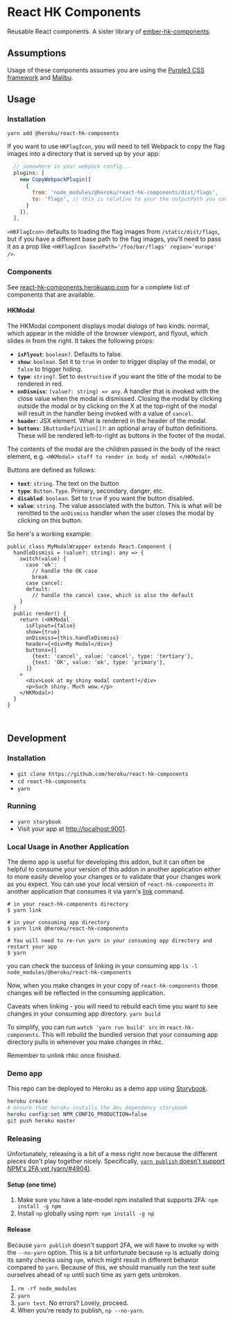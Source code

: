 # React HK Components

Reusable React components. A sister library of [ember-hk-components](https://github.com/heroku/ember-hk-components).


## Assumptions

Usage of these components assumes you are using the [Purple3 CSS framework](https://purple3.herokuapp.com/) and [Malibu](https://hk-malibu.herokuapp.com).


## Usage

### Installation

`yarn add @heroku/react-hk-components`

If you want to use `HKFlagIcon`, you will need to tell Webpack to copy the flag images into a directory that is served up by your app:

```js
  // somewhere in your webpack config...
  plugins: [
    new CopyWebpackPlugin([
      {
        from: 'node_modules/@heroku/react-hk-components/dist/flags',
        to: 'flags', // this is relative to your the outputPath you configured in webpack
      }
    ]),
  ],
```

`<HKFlagIcon>` defaults to loading the flag images from `/static/dist/flags`, but if you have a different base path to the flag images, you'll need to pass it as a prop like `<HKFlagIcon basePath='/foo/bar/flags' region='europe' />`.


### Components

See [react-hk-components.herokuapp.com](https://react-hk-components.herokuapp.com)
for a complete list of components that are available.

#### HKModal

The HKModal component displays modal dialogs of two kinds: normal, which appear in the middle of the browser viewport, and flyout, which slides in from the right. It takes the following props:

* **`isFlyout`**: `boolean?`. Defaults to false.
* **`show`**: `boolean`. Set it to `true` in order to trigger display of the modal, or `false` to trigger hiding.
* **`type`**: `string?`. Set to `destructive` if you want the title of the modal to be rendered in red.
* **`onDismiss`**: `(value?: string) => any`. A handler that is invoked with the close value when the modal is dismissed. Closing the modal by clicking outside the modal or by clicking on the X at the top-right of the modal will result in the handler being invoked with a value of `cancel`.
* **`header`**: JSX element. What is rendered in the header of the modal.
* **`buttons`**: `IButtonDefinition[]?`: an optional array of button definitions. These will be rendered left-to-right as buttons in the footer of the modal.

The contents of the modal are the children passed in the body of the react element, e.g. `<HKModal> stuff to render in body of modal </HKModal>`

Buttons are defined as follows:

* **`text`**: `string`. The text on the button
* **`type`**: `Button.Type`. Primary, secondary, danger, etc.
* **`disabled`**: `boolean`. Set to `true` if you want the button disabled.
* **`value`**: `string`. The value associated with the button. This is what will be remitted to the `onDismiss` handler when the user closes the modal by clicking on this button.

So here's a working example:

```tsx
public class MyModalWrapper extends React.Component {
  handleDismiss = (value?: string): any => {
    switch(value) {
      case 'ok':
        // handle the OK case
        break
      case cancel:
      default:
        // handle the cancel case, which is also the default
    }
  }
  public render() {
    return (<HKModal
      isFlyout={false}
      show={true}
      onDismiss={this.handleDismiss}
      header={<div>My Modal</div>}
      buttons={[
        {text: 'cancel', value: 'cancel', type: 'tertiary'},
        {text: 'OK', value: 'ok', type: 'primary'},
      ]}
    >
      <div>Look at my shiny modal content!</div>
      <p>Such shiny. Much wow.</p>
    </HKModal>)    
  }
}



```
## Development

### Installation

* `git clone https://github.com/heroku/react-hk-components`
* `cd react-hk-components`
* `yarn`

### Running

* `yarn storybook`
* Visit your app at [http://localhost:9001](http://localhost:9001).

### Local Usage in Another Application

The demo app is useful for developing this addon, but it can often be
helpful to consume your version of this addon in another application
either to more easily develop your changes or to validate that your
changes work as you expect.  You can use your local version of
`react-hk-components` in another application that consumes it via
yarn's [link](https://yarnpkg.com/lang/en/docs/cli/link/) command.

```console
# in your react-hk-components directory
$ yarn link

# in your consuming app directory
$ yarn link @heroku/react-hk-components

# You will need to re-run yarn in your consuming app directory and restart your app
$ yarn
```

you can check the success of linking in your consuming app
`ls -l node_modules/@heroku/react-hk-components`

Now, when you make changes in your copy of `react-hk-components` those
changes will be reflected in the consuming application.

Caveats when linking - you will need to rebuild each time you want to see
changes in your consuming app directory.
`yarn build`

To simplify, you can run
`watch 'yarn run build' src` in `react-hk-components`.
This will rebuild the bundled version that your consuming app directory
pulls in whenever you make changes in rhkc.

Remember to unlink rhkc once finished.

### Demo app

This repo can be deployed to Heroku as a demo app using
[Storybook](https://storybook.js.org/).

```sh
heroku create
# ensure that heroku installs the dev dependency storybook
heroku config:set NPM_CONFIG_PRODUCTION=false
git push heroku master
```

### Releasing

Unfortunately, releasing is a bit of a mess right now because the different
pieces don't play together nicely. Specifically, [`yarn publish` doesn't support
NPM's 2FA yet (yarn/#4904)](https://github.com/yarnpkg/yarn/issues/4904).

#### Setup (one time)

1. Make sure you have a late-model npm installed that supports 2FA:
   `npm install -g npm`
2. Install `np` globally using npm: `npm install -g np`

#### Release

Because `yarn publish` doesn't support 2FA, we will have to invoke `np` with the
`--no-yarn` option. This is a bit unfortunate because `np` is actually doing its
sanity checks using `npm`, which might result in different behavior compared to
`yarn`. Because of this, we should manually run the test suite ourselves ahead
of `np` until such time as yarn gets unbroken.

1. `rm -rf node_modules`
2. `yarn`
3. `yarn test`. No errors? Lovely, proceed.
4. When you're ready to publish, `np --no-yarn`.
